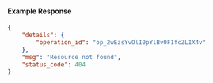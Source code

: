 <!-- Code generated for API Clients. DO NOT EDIT. -->

#### Example Response

```json
{
	"details": {
		"operation_id": "op_2wEzsYvOlI0pYlBv0F1fcZLIX4v"
	},
	"msg": "Resource not found",
	"status_code": 404
}
```
